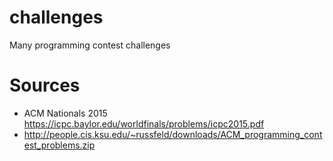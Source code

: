 # challenges
Many programming contest challenges

# Sources
- ACM Nationals 2015 https://icpc.baylor.edu/worldfinals/problems/icpc2015.pdf
- http://people.cis.ksu.edu/~russfeld/downloads/ACM_programming_contest_problems.zip
